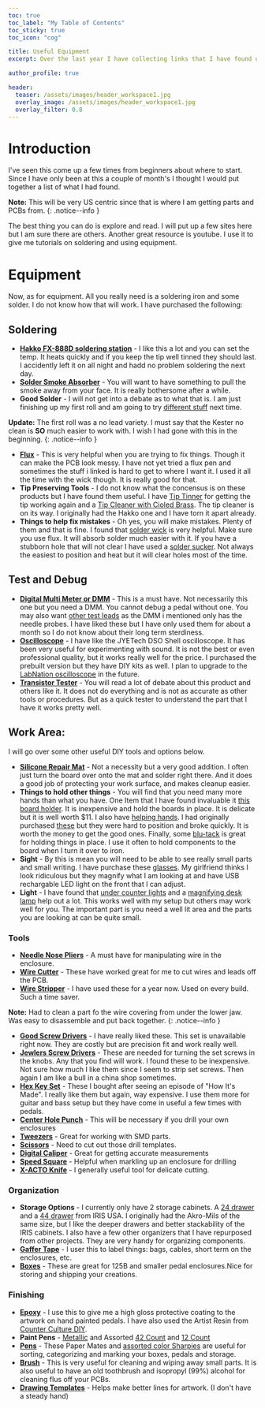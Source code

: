 ```yaml
---
toc: true
toc_label: "My Table of Contents"
toc_sticky: true
toc_icon: "cog"

title: Useful Equipment
excerpt: Over the last year I have collecting links that I have found useful. Hopefully you will too.

author_profile: true

header:
  teaser: /assets/images/header_workspace1.jpg
  overlay_image: /assets/images/header_workspace1.jpg
  overlay_filter: 0.8
---
```


# Introduction

I've seen this come up a few times from beginners about where to start. Since I have only been at this a couple of month's I thought I would put together a list of what I had found. 

**Note:** This will be very US centric since that is where I am getting parts and PCBs from.
{: .notice--info }

The best thing you can do is explore and read. I will put up a few sites here but I am sure there are others. Another great resource is youtube. I use it to give me tutorials on soldering and using equipment.

# Equipment

Now, as for equipment. All you really need is a soldering iron and some solder. I do not know how that will work. I have purchased the following:

## Soldering

* **[Hakko FX-888D soldering station](https://amzn.to/2MlvLG6)** - I like this a lot and you can set the temp. It heats quickly and if you keep the tip well tinned they should last. I accidently left it on all night and hadd no problem soldering the next day.
* **[Solder Smoke Absorber](https://amzn.to/2Npwred)** - You will want to have something to pull the smoke away from your face. It is really bothersome after a while.
* **Good Solder** - I will not get into a debate as to what that is. I am just finishing up my first roll and am going to try [different stuff](https://amzn.to/2P6b8Pa) next time. 

**Update:** The first roll was a no lead variety. I must say that the Kester no clean is **SO** much easier to work with. I wish I had gone with this in the beginning.
{: .notice--info }

* **[Flux](https://amzn.to/3pMeNym)** - This is very helpful when you are trying to fix things. Though it can make the PCB look messy. I have not yet tried a flux pen and sometimes the stuff i linked is hard to get to where I want it. I used it all the time with the wick though. It is really good for that.
* **Tip Preserving Tools** - I do not know what the concensus is on these products but I have found them useful. I have [Tip Tinner](https://amzn.to/3bwLU42) for getting the tip working again and a [Tip Cleaner with Cioled Brass](https://amzn.to/2NTKRTH). The tip cleaner is on its way. I originally had the Hakko one and I have torn it apart already.
* **Things to help fix mistakes** - Oh yes, you will make mistakes. Plenty of them and that is fine. I found that [solder wick](https://amzn.to/2NvzHEA) is very helpful. Make sure you use flux. It will absorb solder much easier with it. If you have a stubborn hole that will not clear I have used a [solder sucker](https://amzn.to/3bvXNr0). Not always the easiest to position and heat but it will clear holes most of the time.

## Test and Debug 

* **[Digital Multi Meter or DMM](https://amzn.to/2ZKM8PE)** - This is a must have. Not necessarily this one but you need a DMM. You cannot debug a pedal without one. You may also want [other test leads](httphttps://amzn.to/2NygEtp) as the DMM i mentioned only has the needle probes. I have liked these but I have only used them for about a month so I do not know about their long term sterdiness.
* **[Oscilloscope](https://amzn.to/3dDXTzg)** - I have like the JYETech DSO Shell oscilloscope. It has been very useful for experimenting with sound. It is not the best or even professional quality, but it works really well for the price. I purchased the prebuilt version but they have DIY kits as well. I plan to upgrade to the [LabNation oscilloscope](https://www.lab-nation.com/store) in the future.
* **[Transistor Tester](https://amzn.to/2P0arXr)** - You will read a lot of debate about this product and others like it. It does not do everything and is not as accurate as other tools or procedures. But as a quick tester to understand the part that I have it works pretty well.

## Work Area:

I will go over some other useful DIY tools and options below.

* **[Silicone Repair Mat](https://amzn.to/2NQE2lG)** - Not a necessity but a very good addition. I often just turn the board over onto the mat and solder right there. And it does a good job of protecting your work surface, and makes cleanup easier.
* **Things to hold other things** - You will find that you need many more hands than what you have. One Item that I have found invaluable it [this board holder](https://amzn.to/3skoVzR). It is inexpensive and hold the boards in place. It is delicate but it is well worth $11. I also have [helping hands](https://amzn.to/3ksuk5r). I had originally purchased [these](https://amzn.to/3khisCT) but they were hard to position and broke quickly. It is worth the money to get the good ones. Finally, some [blu-tack](https://amzn.to/3dJfN3J) is great for holding things in place. I use it often to hold components to the board when I turn it over to iron.
* **Sight** - By this is mean you will need to be able to see really small parts and small writing. I have purchase these [glasses](https://amzn.to/2NUmJA4). My girlfriend thinks I look ridiculous but they magnify what I am looking at and have USB rechargable LED light on the front that I can adjust. 
* **Light** - I have found that [under counter lights](https://amzn.to/2OWKFmY) and a [magnifying desk lamp](https://amzn.to/3shCS1B) help out a lot. This works well with my setup but others may work well for you. The important part is you need a well lit area and the parts you are looking at can be quite small. 

### Tools 

* **[Needle Nose Pliers](https://amzn.to/3bBApbq)** - A must have for manipulating wire in the enclosure.
* **[Wire Cutter](https://amzn.to/3uyISVN)** - These have worked great for me to cut wires and leads off the PCB.
* **[Wire Stripper](https://amzn.to/37BwF8P)** - I have used these for a year now. Used on every build. Such a time saver. 

**Note:** Had to clean a part fo the wire covering from under the lower jaw. Was easy to disassemble and put back together.
{: .notice--info }

* **[Good Screw Drivers](https://amzn.to/3sitKd2)** - I have really liked these. This set is unavailable right now. They are costly but are precision fit and work really well.
* **[Jewlers Screw Drivers](https://amzn.to/3qOgxbD)** - These are needed for turning the set screws in the knobs. Any that you find will work. I found these to be inexpensive. Not sure how much I like them since I seem to strip set screws. Then again I am like a bull in a china shop sometimes.
* **[Hex Key Set](https://amzn.to/3bvv59y)** - These I bought after seeing an episode of "How It's Made". I really like them but again, way expensive. I use them more for guitar and bass setup but they have come in useful a few times with pedals. 
* **[Center Hole Punch](https://amzn.to/2ZFHUIU)** - This will be necessary if you drill your own enclosures
* **[Tweezers](https://amzn.to/2NyijiD)** - Great for working with SMD parts.
* **[Scissors](https://amzn.to/3pN0gCq)** - Need to cut out those drill templates.
* **[Digital Caliper](https://amzn.to/3upqa2t)** - Great for getting accurate measurements
* **[Speed Square](https://amzn.to/3bwiJxX)** - Helpful when markling up an enclosure for drilling
* **[X-ACTO Knife](https://amzn.to/3uyJkTZ)** - I generally useful tool for delicate cutting.

### Organization

* **Storage Options** - I currently only have 2 storage cabinets. A [24 drawer](https://amzn.to/2ZKOpdm) and a [44 drawer](https://amzn.to/2ZFIIgU) from IRIS USA. I originally had the Akro-Mils of the same size, but I like the deeper drawers and better stackability of the IRIS cabinets. I also have a few other organizers that I have repurposed from other projects. They are very handy for organizing components.
* **[Gaffer Tape](https://amzn.to/3pP0WXX)** - I user this to label things: bags, cables, short term on the enclosures, etc.
* **[Boxes](https://amzn.to/3pIrj1z )** - These are great for 125B and smaller pedal enclosures.Nice for storing and shipping your creations.

### Finishing

* **[Epoxy](https://amzn.to/37Hhqvb)** - I use this to give me a high gloss protective coating to the artwork on hand painted pedals. I have also used the Artist Resin from [Counter Culture DIY](https://counterculturediy.com/).
* **Paint Pens** - [Metallic](https://amzn.to/3uly0KJ) and Assorted [42 Count](https://amzn.to/3pN2QIF) and [12 Count](https://amzn.to/3usyj6f)
* **[Pens](https://amzn.to/3aJvWnY)** - These Paper Mates and [assorted color Sharpies](https://amzn.to/2P7cVU8) are useful for sorting, categorizing and marking your boxes, pedals and storage.
* **[Brush](https://amzn.to/2P22Zet)** - This is very useful for cleaning and wiping away small parts. It is also useful to have an old toothbrush and isopropyl (99%) alcohol for cleaning flus off your PCBs.
* **[Drawing Templates](https://amzn.to/3bAyKTw)** - Helps make better lines for artwork. (I don't have a steady hand)

